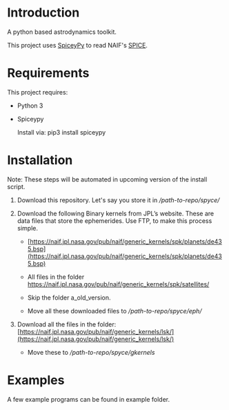 # Introduction

A python based astrodynamics toolkit.

This project uses [SpiceyPy](https://github.com/AndrewAnnex/SpiceyPy) to read NAIF's [SPICE](https://naif.jpl.nasa.gov/naif/).

# Requirements

This project requires:

- Python 3

- Spiceypy

    Install via:
    pip3 install spiceypy

# Installation

Note: These steps will be automated in upcoming version of the install script.


1. Download this repository. Let's say you store it in */path-to-repo/spyce/*

1. Download the following Binary kernels from JPL’s website. These are data files that store the ephemerides. Use FTP, to make this process simple.

    - [https://naif.jpl.nasa.gov/pub/naif/generic_kernels/spk/planets/de435.bsp](https://naif.jpl.nasa.gov/pub/naif/generic_kernels/spk/planets/de435.bsp)

    - All files in the folder https://naif.jpl.nasa.gov/pub/naif/generic_kernels/spk/satellites/

    - Skip the folder a_old_version.
    - Move all these downloaded files to */path-to-repo/spyce/eph/*


1. Download all the files in the folder: [https://naif.jpl.nasa.gov/pub/naif/generic_kernels/lsk/](https://naif.jpl.nasa.gov/pub/naif/generic_kernels/lsk/)
    - Move these to */path-to-repo/spyce/gkernels*

# Examples

A few example programs can be found in example folder.
